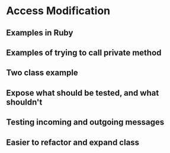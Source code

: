 # Access Modification

## Examples in Ruby

## Examples of trying to call private method

## Two class example

## Expose what should be tested, and what shouldn't

## Testing incoming and outgoing messages

## Easier to refactor and expand class
